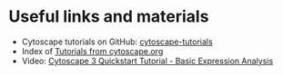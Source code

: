 # Useful links and materials
- Cytoscape tutorials on GitHub: [cytoscape-tutorials](https://github.com/cytoscape/cytoscape-tutorials/wiki)
- Index of [Tutorials from cytoscape.org](https://cytoscape.org/cytoscape-tutorials/contents/index.html#/)
- Video: [Cytoscape 3 Quickstart Tutorial - Basic Expression Analysis](https://www.youtube.com/watch?v=iGpxX0Kd4Z0)

